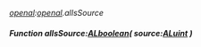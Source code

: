 _[openal](../../modules/openal/openal-module.md):[openal](../../modules/openal/openal-module.md).alIsSource_
##### Function alIsSource:[ALboolean](../../modules/openal/openal-alboolean.md)( source:[ALuint](../../modules/openal/openal-aluint.md) )
